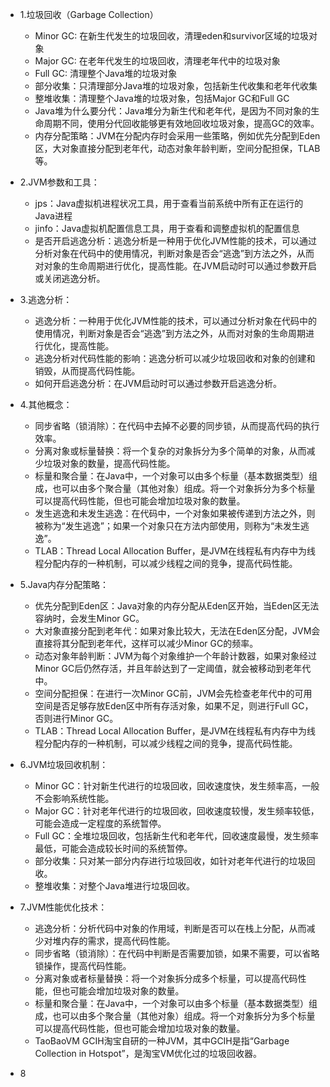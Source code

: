 -   1.垃圾回收（Garbage Collection）
    
    -   Minor GC: 在新生代发生的垃圾回收，清理eden和survivor区域的垃圾对象
    -   Major GC: 在老年代发生的垃圾回收，清理老年代中的垃圾对象
    -   Full GC: 清理整个Java堆的垃圾对象
    -   部分收集：只清理部分Java堆的垃圾对象，包括新生代收集和老年代收集
    -   整堆收集：清理整个Java堆的垃圾对象，包括Major GC和Full GC
    -   Java堆为什么要分代：Java堆分为新生代和老年代，是因为不同对象的生命周期不同，使用分代回收能够更有效地回收垃圾对象，提高GC的效率。
    -   内存分配策略：JVM在分配内存时会采用一些策略，例如优先分配到Eden区，大对象直接分配到老年代，动态对象年龄判断，空间分配担保，TLAB等。
-   2.JVM参数和工具：
    
    -   jps：Java虚拟机进程状况工具，用于查看当前系统中所有正在运行的Java进程
    -   jinfo：Java虚拟机配置信息工具，用于查看和调整虚拟机的配置信息
    -   是否开启逃逸分析：逃逸分析是一种用于优化JVM性能的技术，可以通过分析对象在代码中的使用情况，判断对象是否会“逃逸”到方法之外，从而对对象的生命周期进行优化，提高性能。在JVM启动时可以通过参数开启或关闭逃逸分析。
-   3.逃逸分析：
    
    -   逃逸分析：一种用于优化JVM性能的技术，可以通过分析对象在代码中的使用情况，判断对象是否会“逃逸”到方法之外，从而对对象的生命周期进行优化，提高性能。
    -   逃逸分析对代码性能的影响：逃逸分析可以减少垃圾回收和对象的创建和销毁，从而提高代码性能。
    -   如何开启逃逸分析：在JVM启动时可以通过参数开启逃逸分析。
-   4.其他概念：
    
    -   同步省略（锁消除）：在代码中去掉不必要的同步锁，从而提高代码的执行效率。
    -   分离对象或标量替换：将一个复杂的对象拆分为多个简单的对象，从而减少垃圾对象的数量，提高代码性能。
    -   标量和聚合量：在Java中，一个对象可以由多个标量（基本数据类型）组成，也可以由多个聚合量（其他对象）组成。将一个对象拆分为多个标量可以提高代码性能，但也可能会增加垃圾对象的数量。
    -   发生逃逸和未发生逃逸：在代码中，一个对象如果被传递到方法之外，则被称为“发生逃逸”；如果一个对象只在方法内部使用，则称为“未发生逃逸”。
    -   TLAB：Thread Local Allocation Buffer，是JVM在线程私有内存中为线程分配内存的一种机制，可以减少线程之间的竞争，提高代码性能。
-   5.Java内存分配策略：
    
    -   优先分配到Eden区：Java对象的内存分配从Eden区开始，当Eden区无法容纳时，会发生Minor GC。
    -   大对象直接分配到老年代：如果对象比较大，无法在Eden区分配，JVM会直接将其分配到老年代，这样可以减少Minor GC的频率。
    -   动态对象年龄判断：JVM为每个对象维护一个年龄计数器，如果对象经过Minor GC后仍然存活，并且年龄达到了一定阈值，就会被移动到老年代中。
    -   空间分配担保：在进行一次Minor GC前，JVM会先检查老年代中的可用空间是否足够存放Eden区中所有存活对象，如果不足，则进行Full GC，否则进行Minor GC。
    -   TLAB：Thread Local Allocation Buffer，是JVM在线程私有内存中为线程分配内存的一种机制，可以减少线程之间的竞争，提高代码性能。
-   6.JVM垃圾回收机制：
    
    -   Minor GC：针对新生代进行的垃圾回收，回收速度快，发生频率高，一般不会影响系统性能。
    -   Major GC：针对老年代进行的垃圾回收，回收速度较慢，发生频率较低，可能会造成一定程度的系统暂停。
    -   Full GC：全堆垃圾回收，包括新生代和老年代，回收速度最慢，发生频率最低，可能会造成较长时间的系统暂停。
    -   部分收集：只对某一部分内存进行垃圾回收，如针对老年代进行的垃圾回收。
    -   整堆收集：对整个Java堆进行垃圾回收。
-   7.JVM性能优化技术：
    -   逃逸分析：分析代码中对象的作用域，判断是否可以在栈上分配，从而减少对堆内存的需求，提高代码性能。
    -   同步省略（锁消除）：在代码中判断是否需要加锁，如果不需要，可以省略锁操作，提高代码性能。
    -   分离对象或者标量替换：将一个对象拆分成多个标量，可以提高代码性能，但也可能会增加垃圾对象的数量。
    -   标量和聚合量：在Java中，一个对象可以由多个标量（基本数据类型）组成，也可以由多个聚合量（其他对象）组成。将一个对象拆分为多个标量可以提高代码性能，但也可能会增加垃圾对象的数量。
    -   TaoBaoVM GCIH淘宝自研的一种JVM，其中GCIH是指“Garbage Collection in Hotspot”，是淘宝VM优化过的垃圾回收器。
- 8